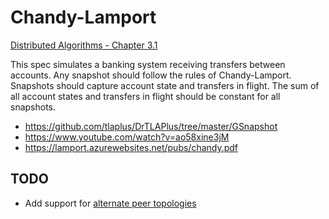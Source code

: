 # Chandy-Lamport

[Distributed Algorithms - Chapter 3.1](https://www.amazon.com/dp/0262037661)

This spec simulates a banking system receiving transfers between accounts. Any snapshot should follow the rules of
Chandy-Lamport. Snapshots should capture account state and transfers in flight. The sum of all account states and
transfers in flight should be constant for all snapshots.

- https://github.com/tlaplus/DrTLAPlus/tree/master/GSnapshot
- https://www.youtube.com/watch?v=ao58xine3jM
- https://lamport.azurewebsites.net/pubs/chandy.pdf

## TODO

- Add support for [alternate peer topologies](https://www.youtube.com/watch?v=ao58xine3jM&t=42m)
